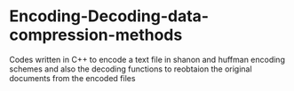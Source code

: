 # Encoding-Decoding-data-compression-methods

Codes written in C++ to encode a text file in shanon and huffman encoding schemes and also the decoding functions to reobtaion the original documents from the encoded files
